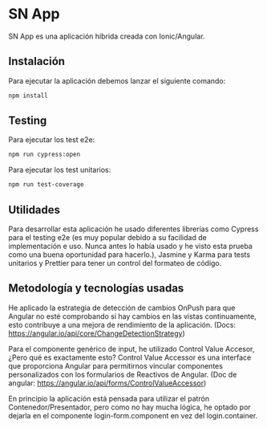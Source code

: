 # SN App

SN App es una aplicación híbrida creada con Ionic/Angular.

## Instalación

Para ejecutar la aplicación debemos lanzar el siguiente comando:

```bash
npm install
```

## Testing

Para ejecutar los test e2e:
```bash
npm run cypress:open
```

Para ejecutar los test unitarios:
```bash
npm run test-coverage
```

## Utilidades

Para desarrollar esta aplicación he usado diferentes librerías como Cypress para el testing e2e (es muy popular
debido a su facilidad de implementación e uso. Nunca antes lo había usado y he visto esta prueba como una buena
oportunidad para hacerlo.),
Jasmine y Karma para tests unitarios y Prettier para tener un control del formateo de código.

## Metodología y tecnologías usadas

He aplicado la estrategia de detección de cambios OnPush para que Angular no esté comprobando si hay cambios en las vistas continuamente, 
esto contribuye a una mejora de rendimiento de la aplicación. (Docs: https://angular.io/api/core/ChangeDetectionStrategy)

Para el componente genérico de input, he utilizado Control Value Accesor, ¿Pero qué es exactamente esto?
Control Value Accessor es una interface que proporciona Angular para permitirnos vincular componentes personalizados con
los formularios de Reactivos de Angular. (Doc de angular: https://angular.io/api/forms/ControlValueAccessor)

En principio la aplicación está pensada para utilizar el patrón Contenedor/Presentador, pero como no hay mucha lógica,
he optado por dejarla en el componente login-form.component en vez del login.container.
